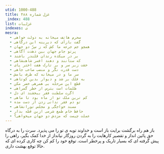 ```yaml
---
utid: 1000-488
title: غزل شماره ۴۸۸
_index: 488
list: غزلیات
indexes: ی
mesra:
  - سحرم هاتف میخانه به دولت خواهی
  - گفت بازآی که دیرینه این درگاهی
  - همچو جم جرعه ما کش که ز سِرّ دو جهان
  - پرتو جام جهان بین دهدت آگاهی
  - بر در میکده رندان قلندر باشند
  - که ستانند و دهند افسر شاهنشاهی
  - خشت زیر سر و بر تارک هفت اختر پای
  - دست قدرت نگر و منصب صاحب جاهی
  - سر ما و در میخانه که طرف بامش
  - به فلک بر شد و دیوار بدین کوتاهی
  - قطع این مرحله بی همرهی خضر مکن
  - ظلمات است بترس از خطر گمراهی
  - اگرت سلطنت فقر ببخشند ای دل
  - کم ترین ملک تو از ماه بود تا ماهی
  - تو دم فقر ندانی زدن از دست مده
  - مسند خواجگی و مجلس تورانشاهی
  - حافظ خام طمع شرمی ازین قصّه بدار
  - عملت چیست که مزدش دو جهان میخواهی؟
---
```

باز هم راه برگشت برایت باز است و خداوند توبه ی تو را می پذیرد. سرت را به درگاه حق پائین انداز و تقصیر کارهایت را به گردن روزگار نیانداز از خدا کمک بگیر، راهی را پیش گرفته ای که بسیار تاریک و پرخطر است. توقع خود را کم کن چه کاری کرده ای که حالا توقع بهشت داری.
